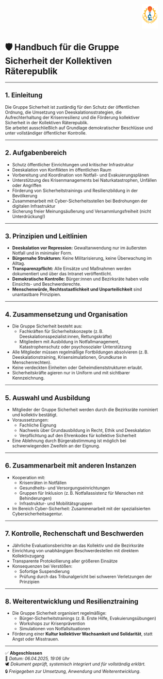 <p align="right">
  <img src="https://raw.githubusercontent.com/hades-dux/Kollektive-Raeterepublik/main/Meta_und_Systemstruktur/logo_offiziell.png" alt="Logo der Kollektiven Räterepublik" height="80">
</p>

# 🛡️ Handbuch für die Gruppe Sicherheit der Kollektiven Räterepublik
<!--
Autor: Fabio Weidner
Version: 1.0
Sektion: Justiz & Sicherheit
Veröffentlichung: April 2025
-->

---

## 1. Einleitung

Die Gruppe Sicherheit ist zuständig für den Schutz der öffentlichen Ordnung, die Umsetzung von Deeskalationsstrategien, die Aufrechterhaltung der Krisenresilienz und die Förderung kollektiver Sicherheit in der Kollektiven Räterepublik.  
Sie arbeitet ausschließlich auf Grundlage demokratischer Beschlüsse und unter vollständiger öffentlicher Kontrolle.

---

## 2. Aufgabenbereich

- Schutz öffentlicher Einrichtungen und kritischer Infrastruktur
- Deeskalation von Konflikten im öffentlichen Raum
- Vorbereitung und Koordination von Notfall- und Evakuierungsplänen
- Unterstützung des Krisenmanagements bei Naturkatastrophen, Unfällen oder Angriffen
- Förderung von Sicherheitstrainings und Resilienzbildung in der Bevölkerung
- Zusammenarbeit mit Cyber-Sicherheitsstellen bei Bedrohungen der digitalen Infrastruktur
- Sicherung freier Meinungsäußerung und Versammlungsfreiheit (nicht Unterdrückung!)

---

## 3. Prinzipien und Leitlinien

- **Deeskalation vor Repression:** Gewaltanwendung nur im äußersten Notfall und in minimaler Form.
- **Bürgernahe Strukturen:** Keine Militarisierung, keine Überwachung im Alltag.
- **Transparenzpflicht:** Alle Einsätze und Maßnahmen werden dokumentiert und über das Intranet veröffentlicht.
- **Demokratische Kontrolle:** Bürger:innen und Bezirksräte haben volle Einsichts- und Beschwerderechte.
- **Menschenwürde, Rechtsstaatlichkeit und Unparteilichkeit** sind unantastbare Prinzipien.

---

## 4. Zusammensetzung und Organisation

- Die Gruppe Sicherheit besteht aus:
  - Fachkräften für Sicherheitskonzepte (z. B. Deeskalationsspezialist:innen, Rettungskräfte)
  - Mitgliedern mit Ausbildung in Notfallmanagement, Katastrophenschutz oder psychosozialer Unterstützung
- Alle Mitglieder müssen regelmäßige Fortbildungen absolvieren (z. B. Deeskalationstraining, Krisensimulationen, Grundkurse in Menschenrechten).
- Keine verdeckten Einheiten oder Geheimdienststrukturen erlaubt.
- Sicherheitskräfte agieren nur in Uniform und mit sichtbarer Kennzeichnung.

---

## 5. Auswahl und Ausbildung

- Mitglieder der Gruppe Sicherheit werden durch die Bezirksräte nominiert und kollektiv bestätigt.
- Voraussetzungen:
  - Fachliche Eignung
  - Nachweis über Grundausbildung in Recht, Ethik und Deeskalation
  - Verpflichtung auf den Ehrenkodex für kollektive Sicherheit
- Eine Ablehnung durch Bürgerabstimmung ist möglich bei schwerwiegenden Zweifeln an der Eignung.

---

## 6. Zusammenarbeit mit anderen Instanzen

- Kooperation mit:
  - Krisenräten in Notfällen
  - Gesundheits- und Versorgungseinrichtungen
  - Gruppen für Inklusion (z. B. Notfallassistenz für Menschen mit Behinderungen)
  - Infrastruktur- und Mobilitätsgruppen
- Im Bereich Cyber-Sicherheit: Zusammenarbeit mit der spezialisierten Cybersicherheitsagentur.

---

## 7. Kontrolle, Rechenschaft und Beschwerden

- Jährliche Evaluationsberichte an das Kollektiv und die Bezirksräte
- Einrichtung von unabhängigen Beschwerdestellen mit direktem Kollektivzugang
- Transparente Protokollierung aller größeren Einsätze
- Konsequenzen bei Verstößen:
  - Sofortige Suspendierung
  - Prüfung durch das Tribunalgericht bei schweren Verletzungen der Prinzipien

---

## 8. Weiterentwicklung und Resilienztraining

- Die Gruppe Sicherheit organisiert regelmäßige:
  - Bürger-Sicherheitstrainings (z. B. Erste Hilfe, Evakuierungsübungen)
  - Workshops zur Krisenprävention
  - Simulationen von Notfallsituationen
- Förderung einer **Kultur kollektiver Wachsamkeit und Solidarität**, statt Angst oder Misstrauen.

---

✅ **Abgeschlossen**  
📅 *Datum: 06.04.2025, 19:06 Uhr*  
🕊️ *Dokument geprüft, systemisch integriert und für vollständig erklärt.*  
🔒 *Freigegeben zur Umsetzung, Anwendung und Weiterentwicklung.*
